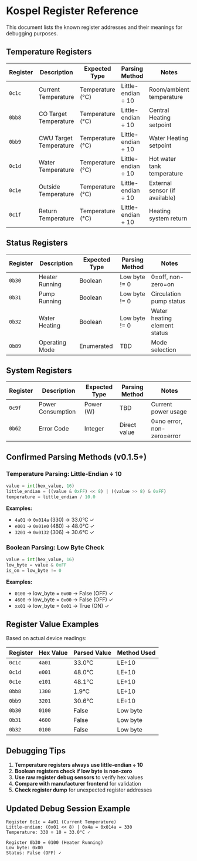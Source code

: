 # Kospel Register Reference

This document lists the known register addresses and their meanings for debugging purposes.

## Temperature Registers

| Register | Description | Expected Type | Parsing Method | Notes |
|----------|-------------|---------------|----------------|-------|
| `0c1c` | Current Temperature | Temperature (°C) | Little-endian ÷ 10 | Room/ambient temperature |
| `0bb8` | CO Target Temperature | Temperature (°C) | Little-endian ÷ 10 | Central Heating setpoint |
| `0bb9` | CWU Target Temperature | Temperature (°C) | Little-endian ÷ 10 | Water Heating setpoint |
| `0c1d` | Water Temperature | Temperature (°C) | Little-endian ÷ 10 | Hot water tank temperature |
| `0c1e` | Outside Temperature | Temperature (°C) | Little-endian ÷ 10 | External sensor (if available) |
| `0c1f` | Return Temperature | Temperature (°C) | Little-endian ÷ 10 | Heating system return |

## Status Registers

| Register | Description | Expected Type | Parsing Method | Notes |
|----------|-------------|---------------|----------------|-------|
| `0b30` | Heater Running | Boolean | Low byte != 0 | 0=off, non-zero=on |
| `0b31` | Pump Running | Boolean | Low byte != 0 | Circulation pump status |
| `0b32` | Water Heating | Boolean | Low byte != 0 | Water heating element status |
| `0b89` | Operating Mode | Enumerated | TBD | Mode selection |

## System Registers

| Register | Description | Expected Type | Parsing Method | Notes |
|----------|-------------|---------------|----------------|-------|
| `0c9f` | Power Consumption | Power (W) | TBD | Current power usage |
| `0b62` | Error Code | Integer | Direct value | 0=no error, non-zero=error |

## Confirmed Parsing Methods (v0.1.5+)

### Temperature Parsing: Little-Endian ÷ 10
```python
value = int(hex_value, 16)
little_endian = ((value & 0xFF) << 8) | ((value >> 8) & 0xFF)
temperature = little_endian / 10.0
```

**Examples:**
- `4a01` → `0x014a` (330) → 33.0°C ✓
- `e001` → `0x01e0` (480) → 48.0°C ✓
- `3201` → `0x0132` (306) → 30.6°C ✓

### Boolean Parsing: Low Byte Check
```python
value = int(hex_value, 16)
low_byte = value & 0xFF
is_on = low_byte != 0
```

**Examples:**
- `0100` → low_byte = `0x00` → False (OFF) ✓
- `4600` → low_byte = `0x00` → False (OFF) ✓
- `xx01` → low_byte = `0x01` → True (ON) ✓

## Register Value Examples

Based on actual device readings:

| Register | Hex Value | Parsed Value | Method Used |
|----------|-----------|--------------|-------------|
| `0c1c` | `4a01` | 33.0°C | LE÷10 |
| `0c1d` | `e001` | 48.0°C | LE÷10 |
| `0c1e` | `e101` | 48.1°C | LE÷10 |
| `0bb8` | `1300` | 1.9°C | LE÷10 |
| `0bb9` | `3201` | 30.6°C | LE÷10 |
| `0b30` | `0100` | False | Low byte |
| `0b31` | `4600` | False | Low byte |
| `0b32` | `0100` | False | Low byte |

## Debugging Tips

1. **Temperature registers always use little-endian ÷ 10**
2. **Boolean registers check if low byte is non-zero**
3. **Use raw register debug sensors** to verify hex values
4. **Compare with manufacturer frontend** for validation
5. **Check register dump** for unexpected register addresses

## Updated Debug Session Example

```
Register 0c1c = 4a01 (Current Temperature)
Little-endian: (0x01 << 8) | 0x4a = 0x014a = 330
Temperature: 330 ÷ 10 = 33.0°C ✓

Register 0b30 = 0100 (Heater Running)  
Low byte: 0x00
Status: False (OFF) ✓
```